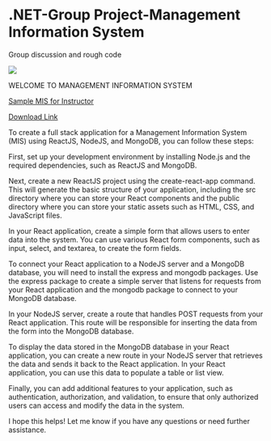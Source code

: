 # .NET-Group Project-Management Information System

Group discussion and rough code

<img src="https://hmhub.in/wp-content/uploads/2017/12/MIS-1-e1514121069283.jpg"></img>

WELCOME TO MANAGEMENT INFORMATION SYSTEM

[Sample MIS for Instructor](http://learning.frontendmatter.com/angular/index.html#/app-instructor/dashboard)

[Download Link](https://www.google.com/)


To create a full stack application for a Management Information System (MIS) using ReactJS, NodeJS, and MongoDB, you can follow these steps:

First, set up your development environment by installing Node.js and the required dependencies, such as ReactJS and MongoDB.

Next, create a new ReactJS project using the create-react-app command. This will generate the basic structure of your application, including the src directory where you can store your React components and the public directory where you can store your static assets such as HTML, CSS, and JavaScript files.

In your React application, create a simple form that allows users to enter data into the system. You can use various React form components, such as input, select, and textarea, to create the form fields.

To connect your React application to a NodeJS server and a MongoDB database, you will need to install the express and mongodb packages. Use the express package to create a simple server that listens for requests from your React application and the mongodb package to connect to your MongoDB database.

In your NodeJS server, create a route that handles POST requests from your React application. This route will be responsible for inserting the data from the form into the MongoDB database.

To display the data stored in the MongoDB database in your React application, you can create a new route in your NodeJS server that retrieves the data and sends it back to the React application. In your React application, you can use this data to populate a table or list view.

Finally, you can add additional features to your application, such as authentication, authorization, and validation, to ensure that only authorized users can access and modify the data in the system.

I hope this helps! Let me know if you have any questions or need further assistance.
